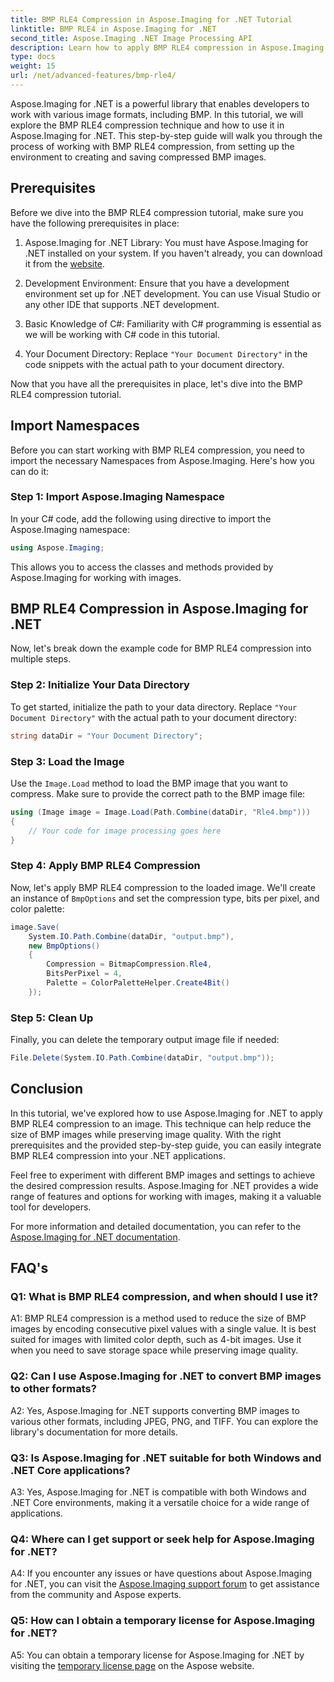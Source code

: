 ```yaml
---
title: BMP RLE4 Compression in Aspose.Imaging for .NET Tutorial
linktitle: BMP RLE4 in Aspose.Imaging for .NET
second_title: Aspose.Imaging .NET Image Processing API
description: Learn how to apply BMP RLE4 compression in Aspose.Imaging for .NET. Reduce BMP image size without quality loss.
type: docs
weight: 15
url: /net/advanced-features/bmp-rle4/
---
```

Aspose.Imaging for .NET is a powerful library that enables developers to work with various image formats, including BMP. In this tutorial, we will explore the BMP RLE4 compression technique and how to use it in Aspose.Imaging for .NET. This step-by-step guide will walk you through the process of working with BMP RLE4 compression, from setting up the environment to creating and saving compressed BMP images.

## Prerequisites

Before we dive into the BMP RLE4 compression tutorial, make sure you have the following prerequisites in place:

1. Aspose.Imaging for .NET Library: You must have Aspose.Imaging for .NET installed on your system. If you haven't already, you can download it from the [website](https://releases.aspose.com/imaging/net/).

2. Development Environment: Ensure that you have a development environment set up for .NET development. You can use Visual Studio or any other IDE that supports .NET development.

3. Basic Knowledge of C#: Familiarity with C# programming is essential as we will be working with C# code in this tutorial.

4. Your Document Directory: Replace `"Your Document Directory"` in the code snippets with the actual path to your document directory.

Now that you have all the prerequisites in place, let's dive into the BMP RLE4 compression tutorial.

## Import Namespaces

Before you can start working with BMP RLE4 compression, you need to import the necessary Namespaces from Aspose.Imaging. Here's how you can do it:

### Step 1: Import Aspose.Imaging Namespace

In your C# code, add the following using directive to import the Aspose.Imaging namespace:

```csharp
using Aspose.Imaging;
```

This allows you to access the classes and methods provided by Aspose.Imaging for working with images.

## BMP RLE4 Compression in Aspose.Imaging for .NET

Now, let's break down the example code for BMP RLE4 compression into multiple steps.

### Step 2: Initialize Your Data Directory

To get started, initialize the path to your data directory. Replace `"Your Document Directory"` with the actual path to your document directory:

```csharp
string dataDir = "Your Document Directory";
```

### Step 3: Load the Image

Use the `Image.Load` method to load the BMP image that you want to compress. Make sure to provide the correct path to the BMP image file:

```csharp
using (Image image = Image.Load(Path.Combine(dataDir, "Rle4.bmp")))
{
    // Your code for image processing goes here
}
```

### Step 4: Apply BMP RLE4 Compression

Now, let's apply BMP RLE4 compression to the loaded image. We'll create an instance of `BmpOptions` and set the compression type, bits per pixel, and color palette:

```csharp
image.Save(
    System.IO.Path.Combine(dataDir, "output.bmp"),
    new BmpOptions()
    {
        Compression = BitmapCompression.Rle4,
        BitsPerPixel = 4,
        Palette = ColorPaletteHelper.Create4Bit()
    });
```

### Step 5: Clean Up

Finally, you can delete the temporary output image file if needed:

```csharp
File.Delete(System.IO.Path.Combine(dataDir, "output.bmp"));
```

## Conclusion

In this tutorial, we've explored how to use Aspose.Imaging for .NET to apply BMP RLE4 compression to an image. This technique can help reduce the size of BMP images while preserving image quality. With the right prerequisites and the provided step-by-step guide, you can easily integrate BMP RLE4 compression into your .NET applications.

Feel free to experiment with different BMP images and settings to achieve the desired compression results. Aspose.Imaging for .NET provides a wide range of features and options for working with images, making it a valuable tool for developers.

For more information and detailed documentation, you can refer to the [Aspose.Imaging for .NET documentation](https://reference.aspose.com/imaging/net/).

## FAQ's

### Q1: What is BMP RLE4 compression, and when should I use it?

A1: BMP RLE4 compression is a method used to reduce the size of BMP images by encoding consecutive pixel values with a single value. It is best suited for images with limited color depth, such as 4-bit images. Use it when you need to save storage space while preserving image quality.

### Q2: Can I use Aspose.Imaging for .NET to convert BMP images to other formats?

A2: Yes, Aspose.Imaging for .NET supports converting BMP images to various other formats, including JPEG, PNG, and TIFF. You can explore the library's documentation for more details.

### Q3: Is Aspose.Imaging for .NET suitable for both Windows and .NET Core applications?

A3: Yes, Aspose.Imaging for .NET is compatible with both Windows and .NET Core environments, making it a versatile choice for a wide range of applications.

### Q4: Where can I get support or seek help for Aspose.Imaging for .NET?

A4: If you encounter any issues or have questions about Aspose.Imaging for .NET, you can visit the [Aspose.Imaging support forum](https://forum.aspose.com/) to get assistance from the community and Aspose experts.

### Q5: How can I obtain a temporary license for Aspose.Imaging for .NET?

A5: You can obtain a temporary license for Aspose.Imaging for .NET by visiting the [temporary license page](https://purchase.aspose.com/temporary-license/) on the Aspose website.
